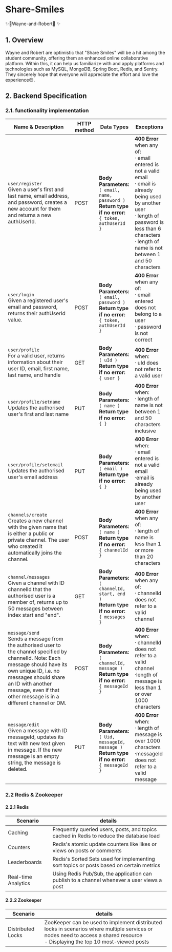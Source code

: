 # Share-Smiles

✨🥜Wayne-and-Robert🥜 ✨

## 1. Overview
Wayne and Robert are optimistic that "Share Smiles" will be a hit among the student community, offering them an enhanced online collaborative platform. Within this, it can help us familiarize with and apply platforms and technologies such as MySQL, MongoDB, Spring Boot, Redis, and Sentry. They sincerely hope that everyone will appreciate the effort and love the experience😊.

## 2. Backend Specification
### 2.1. functionality implementation

| Name & Description   | HTTP method | Data Types                                           | Exceptions                                                   |
|----------------------|-------------|------------------------------------------------------|--------------------------------------------------------------|
| `user/register`<br>Given a user's first and last name, email address, and password, creates a new account for them and returns a new authUserId.        | POST        | **Body Parameters:**<br>`( email, name, password )`<br>**Return type if no error:**<br>`{ token, authUserId }` | **400 Error** when any of:<br>· email entered is not a valid email<br>· email is already being used by another user<br>· length of password is less than 6 characters<br>· length of name is not between 1 and 50 characters 
| `user/login`<br>Given a registered user's email and password, returns their authUserId value.        | POST        | **Body Parameters:**<br>`( email, password )`<br>**Return type if no error:**<br>`{ token, authUserId }` | **400 Error** when any of:<br>· email entered does not belong to a user<br>· password is not correct
| `user/profile`<br>For a valid user, returns information about their user ID, email, first name, last name, and handle       | GET        | **Body Parameters:**<br>`( uId )`<br>**Return type if no error:**<br>`{ user }` | **400 Error** when:<br>· uId does not refer to a valid user
| `user/profile/setname`<br>Updates the authorised user's first and last name       | PUT         | **Body Parameters:**<br>`( name )`<br>**Return type if no error:**<br>`{ }` | **400 Error** when:<br>· length of name is not between 1 and 50 characters inclusive
| `user/profile/setemail`<br>Updates the authorised user's email address       | PUT         | **Body Parameters:**<br>`( email )`<br>**Return type if no error:**<br>`{ }` | **400 Error** when:<br>· email entered is not a valid email<br>·email is already being used by another user
| `channels/create`<br>Creates a new channel with the given name that is either a public or private channel. The user who created it automatically joins the channel.        | POST        | **Body Parameters:**<br>`( name )`<br>**Return type if no error:**<br>`{ channelId }` | **400 Error** when any of:<br>· length of name is less than 1 or more than 20 characters
| `channel/messages`<br>Given a channel with ID channelId that the authorised user is a member of, returns up to 50 messages between index start and "end".       | GET        | **Body Parameters:**<br>`( channelId, start, end )`<br>**Return type if no error:**<br>`{ messages }` | **400 Error** when any of:<br>· channelId does not refer to a valid channel
| `message/send`<br>Sends a message from the authorised user to the channel specified by channelId. Note: Each message should have its own unique ID, i.e. no messages should share an ID with another message, even if that other message is in a different channel or DM.       | POST        | **Body Parameters:**<br>`( channelId, message )`<br>**Return type if no error:**<br>`{ messageId }` | **400 Error** when:<br>· channelId does not refer to a valid channel<br>·length of message is less than 1 or over 1000 characters
| `message/edit`<br>Given a message with ID messageId, updates its text with new text given in message. If the new message is an empty string, the message is deleted.       | PUT        | **Body Parameters:**<br>`( Uid, messageId, message )`<br>**Return type if no error:**<br>`{ messageId }` | **400 Error** when:<br>· length of message is over 1000 characters<br>·messageId does not refer to a valid message | **403 Error** when: <br>message was not sent by this user

### 2.2 Redis & Zookeeper 
#### 2.2.1 Redis
Scenario| details
|---------|--------|
|Caching| Frequently queried users, posts, and topics cached in Redis to reduce the database load|
|Counters| Redis's atomic update counters like likes or views on posts or comments|
|Leaderboards| Redis's Sorted Sets used for implementing sort topics or posts based on certain metrics|
|Real-time Analytics| Using Redis Pub/Sub, the application can publish to a channel whenever a user views a post|

#### 2.2.2 Zookeeper
Scenario| details
|---------|--------
|Distributed Locks|ZooKeeper can be used to implement distributed locks in scenarios where multiple services or nodes need to access a shared resource<br> - Displaying the top 10 most-viewed posts|

